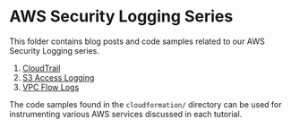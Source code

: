 # AWS Security Logging Series

This folder contains blog posts and code samples related to our AWS Security Logging series.

1. [CloudTrail](https://github.com/panther-labs/tutorials/tree/master/aws-security-logging/blog-posts/cloudtrail.md)
2. [S3 Access Logging](https://github.com/panther-labs/tutorials/tree/master/aws-security-logging/blog-posts/s3-access-logging.md)
3. [VPC Flow Logs](https://github.com/panther-labs/tutorials/blob/master/aws-security-logging/blog-posts/vpc-flow-logs.md)

The code samples found in the `cloudformation/` directory can be used for instrumenting various AWS services discussed in each tutorial.
